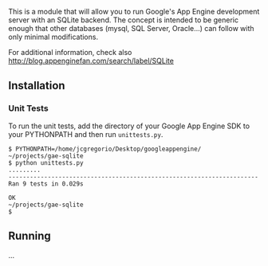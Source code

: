 This is a module that will allow you to run Google's App Engine development server with an SQLite backend. The concept is intended to be generic enough that other databases (mysql, SQL Server, Oracle...) can follow with only minimal modifications.

For additional information, check also http://blog.appenginefan.com/search/label/SQLite

## Installation ##

### Unit Tests ###

To run the unit tests, add the directory of your Google App Engine SDK to your PYTHONPATH and then run `unittests.py`.

```
$ PYTHONPATH=/home/jcgregorio/Desktop/googleappengine/
~/projects/gae-sqlite
$ python unittests.py 
.........
----------------------------------------------------------------------
Ran 9 tests in 0.029s

OK
~/projects/gae-sqlite
$ 
```

## Running ##

...